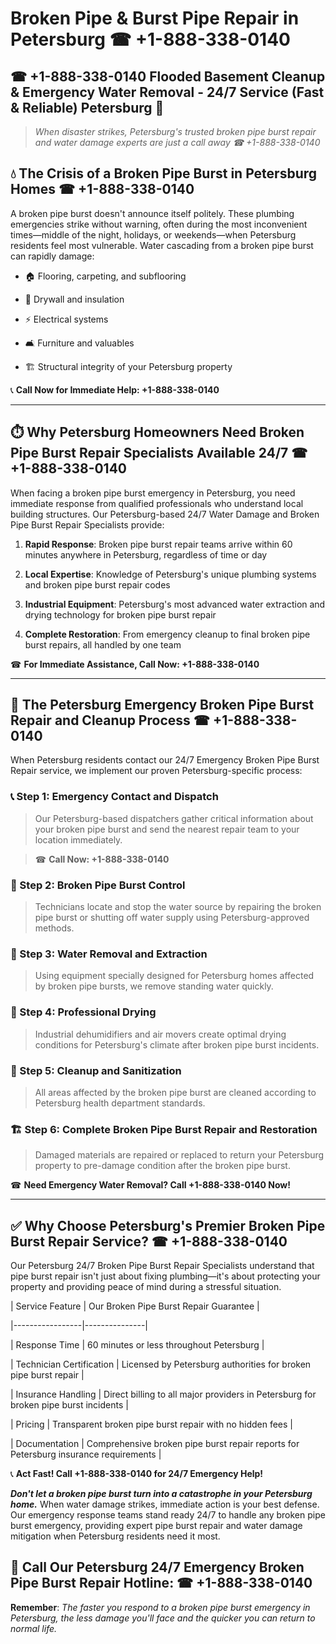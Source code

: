 # Broken Pipe & Burst Pipe Repair in Petersburg ☎ +1-888-338-0140  
## ☎ +1-888-338-0140 Flooded Basement Cleanup & Emergency Water Removal - 24/7 Service (Fast & Reliable) Petersburg 🚨  

> *When disaster strikes, Petersburg's trusted broken pipe burst repair and water damage experts are just a call away ☎ +1-888-338-0140*  

## 💧 The Crisis of a Broken Pipe Burst in Petersburg Homes ☎ +1-888-338-0140  

A broken pipe burst doesn't announce itself politely. These plumbing emergencies strike without warning, often during the most inconvenient times—middle of the night, holidays, or weekends—when Petersburg residents feel most vulnerable. Water cascading from a broken pipe burst can rapidly damage:  

* 🏠 Flooring, carpeting, and subflooring  
* 🧱 Drywall and insulation  
* ⚡ Electrical systems  
* 🛋️ Furniture and valuables  
* 🏗️ Structural integrity of your Petersburg property  

📞 **Call Now for Immediate Help: +1-888-338-0140**  

---  

## ⏱️ Why Petersburg Homeowners Need Broken Pipe Burst Repair Specialists Available 24/7 ☎ +1-888-338-0140  

When facing a broken pipe burst emergency in Petersburg, you need immediate response from qualified professionals who understand local building structures. Our Petersburg-based 24/7 Water Damage and Broken Pipe Burst Repair Specialists provide:  

1. **Rapid Response**: Broken pipe burst repair teams arrive within 60 minutes anywhere in Petersburg, regardless of time or day  
2. **Local Expertise**: Knowledge of Petersburg's unique plumbing systems and broken pipe burst repair codes  
3. **Industrial Equipment**: Petersburg's most advanced water extraction and drying technology for broken pipe burst repair  
4. **Complete Restoration**: From emergency cleanup to final broken pipe burst repairs, all handled by one team  

☎ **For Immediate Assistance, Call Now: +1-888-338-0140**  

---  

## 🔧 The Petersburg Emergency Broken Pipe Burst Repair and Cleanup Process ☎ +1-888-338-0140  

When Petersburg residents contact our 24/7 Emergency Broken Pipe Burst Repair service, we implement our proven Petersburg-specific process:  

### 📞 Step 1: Emergency Contact and Dispatch  
> Our Petersburg-based dispatchers gather critical information about your broken pipe burst and send the nearest repair team to your location immediately.  
> ☎ **Call Now: +1-888-338-0140**  

### 🚿 Step 2: Broken Pipe Burst Control  
> Technicians locate and stop the water source by repairing the broken pipe burst or shutting off water supply using Petersburg-approved methods.  

### 🌊 Step 3: Water Removal and Extraction  
> Using equipment specially designed for Petersburg homes affected by broken pipe bursts, we remove standing water quickly.  

### 💨 Step 4: Professional Drying  
> Industrial dehumidifiers and air movers create optimal drying conditions for Petersburg's climate after broken pipe burst incidents.  

### 🧼 Step 5: Cleanup and Sanitization  
> All areas affected by the broken pipe burst are cleaned according to Petersburg health department standards.  

### 🏗️ Step 6: Complete Broken Pipe Burst Repair and Restoration  
> Damaged materials are repaired or replaced to return your Petersburg property to pre-damage condition after the broken pipe burst.  

☎ **Need Emergency Water Removal? Call +1-888-338-0140 Now!**  

---  

## ✅ Why Choose Petersburg's Premier Broken Pipe Burst Repair Service? ☎ +1-888-338-0140  

Our Petersburg 24/7 Broken Pipe Burst Repair Specialists understand that pipe burst repair isn't just about fixing plumbing—it's about protecting your property and providing peace of mind during a stressful situation.  

| Service Feature | Our Broken Pipe Burst Repair Guarantee |  
|-----------------|---------------|  
| Response Time | 60 minutes or less throughout Petersburg |  
| Technician Certification | Licensed by Petersburg authorities for broken pipe burst repair |  
| Insurance Handling | Direct billing to all major providers in Petersburg for broken pipe burst incidents |  
| Pricing | Transparent broken pipe burst repair with no hidden fees |  
| Documentation | Comprehensive broken pipe burst repair reports for Petersburg insurance requirements |  

📞 **Act Fast! Call +1-888-338-0140 for 24/7 Emergency Help!**  

***Don't let a broken pipe burst turn into a catastrophe in your Petersburg home.*** When water damage strikes, immediate action is your best defense. Our emergency response teams stand ready 24/7 to handle any broken pipe burst emergency, providing expert pipe burst repair and water damage mitigation when Petersburg residents need it most.  

## 📱 Call Our Petersburg 24/7 Emergency Broken Pipe Burst Repair Hotline: ☎ +1-888-338-0140  

**Remember**: *The faster you respond to a broken pipe burst emergency in Petersburg, the less damage you'll face and the quicker you can return to normal life.*